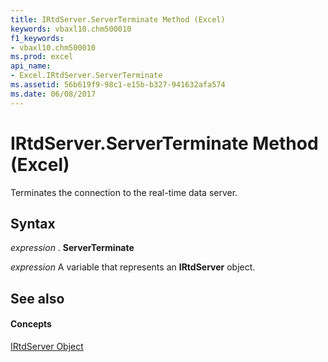 ```yaml
---
title: IRtdServer.ServerTerminate Method (Excel)
keywords: vbaxl10.chm500010
f1_keywords:
- vbaxl10.chm500010
ms.prod: excel
api_name:
- Excel.IRtdServer.ServerTerminate
ms.assetid: 56b619f9-98c1-e15b-b327-941632afa574
ms.date: 06/08/2017
---
```



# IRtdServer.ServerTerminate Method (Excel)

Terminates the connection to the real-time data server.


## Syntax

 _expression_ . **ServerTerminate**

 _expression_ A variable that represents an **IRtdServer** object.


## See also


#### Concepts


[IRtdServer Object](Excel.IRtdServer.md)

